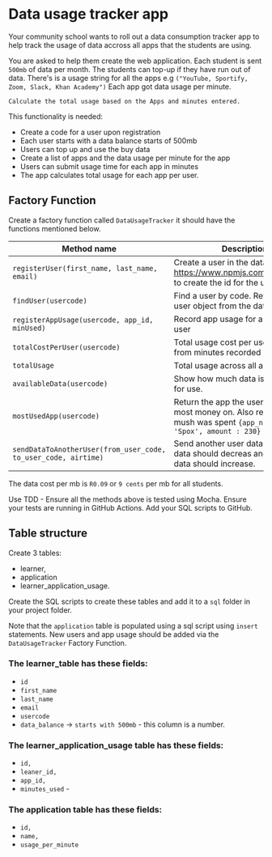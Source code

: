 # Data usage tracker app

Your community school wants to roll out a data consumption tracker app to help track the usage of data accross all apps that the students are using. 

You are asked to help them create the web application. Each student is sent `500mb` of data per month. The students can top-up if they have run out of data. There's is a usage string for all the apps e.g `("YouTube, Sportify, Zoom, Slack, Khan Academy")` Each app got data usage per minute. 

`Calculate the total usage based on the Apps and minutes entered.`

This functionality is needed:

* Create a code for a user upon registration
* Each user starts with a data balance starts of 500mb
* Users can top up and use the buy data	
* Create a list of apps and the data usage per minute for the app
* Users can submit usage time for each app in minutes
* The app calculates total usage for each app per user.

## Factory Function 

Create a factory function called `DataUsageTracker` it should have the functions mentioned below.

Method name | Description
------------------------ | ---------------
`registerUser(first_name, last_name, email)` | Create a user in the database. Use https://www.npmjs.com/package/uid to create the id for the user.
`findUser(usercode)` | Find a user by code. Returns the user object from the database.
`registerAppUsage(usercode, app_id, minUsed)` | Record app usage for a given app & user
`totalCostPerUser(usercode)` | Total usage cost per user. Calculated from minutes recorded & cost
`totalUsage` |  Total usage across all apps & users
`availableData(usercode)` |  Show how much data is still available for use.
`mostUsedApp(usercode)` |  Return the app the user spend the most money on. Also returned how mush was spent ` {app_name : 'Spox', amount : 230} `
`sendDataToAnotherUser(from_user_code, to_user_code, airtime)` |  Send another user data. You own data should decreas and the users data should increase.

The data cost per mb is `R0.09` or `9 cents` per mb for all students.

Use TDD - Ensure all the methods above is tested using Mocha.
Ensure your tests are running in GitHub Actions.
Add your SQL scripts to GitHub.

## Table structure

Create 3 tables: 

* learner, 
* application
* learner_application_usage.

Create the SQL scripts to create these tables and add it to a `sql` folder in your project folder.

Note that the `application` table is populated using a sql script using `insert` statements. New users and app usage should be added via the `DataUsageTracker` Factory Function.

### The learner_table has these fields:

* `id`
* `first_name`
* `last_name`
* `email`
* `usercode`
* `data_balance` -> `starts with 500mb` - this column is a number.

### The learner_application_usage table has these fields: 

* `id,`
* `leaner_id,`
* `app_id,`
* `minutes_used` -

### The application table has these fields:
 
* `id,` 
* `name,`
* `usage_per_minute`

